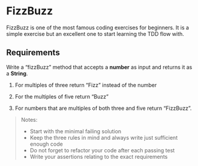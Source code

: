 # FizzBuzz
FizzBuzz is one of the most famous coding exercises for beginners. It is a simple exercise but an excellent one to start learning the TDD flow with.

## Requirements
Write a “fizzBuzz” method that accepts a **number** as input and returns it as a **String**.

1. For multiples of three return “Fizz” instead of the number

2. For the multiples of five return “Buzz”

3. For numbers that are multiples of both three and five return “FizzBuzz”.

> Notes:
>-   Start with the minimal failing solution
>-   Keep the three rules in mind and always write just sufficient enough code
>-   Do not forget to refactor your code after each passing test
>-   Write your assertions relating to the exact requirements